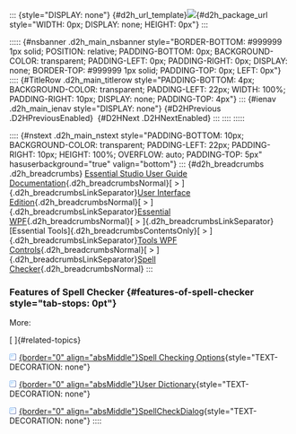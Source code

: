 ::: {style="DISPLAY: none"}
[](ms-xhelp:///?Id=d2h_url_template){#d2h_url_template}![](!package_url!){#d2h_package_url style="WIDTH: 0px; DISPLAY: none; HEIGHT: 0px"}
:::

::::: {#nsbanner .d2h_main_nsbanner style="BORDER-BOTTOM: #999999 1px solid; POSITION: relative; PADDING-BOTTOM: 0px; BACKGROUND-COLOR: transparent; PADDING-LEFT: 0px; PADDING-RIGHT: 0px; DISPLAY: none; BORDER-TOP: #999999 1px solid; PADDING-TOP: 0px; LEFT: 0px"}
:::: {#TitleRow .d2h_main_titlerow style="PADDING-BOTTOM: 4px; BACKGROUND-COLOR: transparent; PADDING-LEFT: 22px; WIDTH: 100%; PADDING-RIGHT: 10px; DISPLAY: none; PADDING-TOP: 4px"}
::: {#ienav .d2h_main_ienav style="DISPLAY: none"}
[](ms-xhelp:///?Id=ba533f1c-17d7-4502-927b-ed7d5aad86fd){#D2HPrevious .D2HPreviousEnabled}  [](ms-xhelp:///?Id=f835dbb3-d6fc-48f2-b043-555a84900fce){#D2HNext .D2HNextEnabled}
:::
::::
:::::

:::: {#nstext .d2h_main_nstext style="PADDING-BOTTOM: 10px; BACKGROUND-COLOR: transparent; PADDING-LEFT: 22px; PADDING-RIGHT: 10px; HEIGHT: 100%; OVERFLOW: auto; PADDING-TOP: 5px" hasuserbackground="true" valign="bottom"}
::: {#d2h_breadcrumbs .d2h_breadcrumbs}
[Essential Studio User Guide Documentation](ms-xhelp:///?Id=12457748-09e3-4d74-a240-8e049cedf030){.d2h_breadcrumbsNormal}[ \> ]{.d2h_breadcrumbsLinkSeparator}[User Interface Edition](ms-xhelp:///?Id=c29296b7-531c-413b-a0ec-488ca1f7f669){.d2h_breadcrumbsNormal}[ \> ]{.d2h_breadcrumbsLinkSeparator}[Essential WPF](ms-xhelp:///?Id=7f4f82c5-151c-4262-94d0-75c4626c77bc){.d2h_breadcrumbsNormal}[ \> ]{.d2h_breadcrumbsLinkSeparator}[Essential Tools]{.d2h_breadcrumbsContentsOnly}[ \> ]{.d2h_breadcrumbsLinkSeparator}[Tools WPF Controls](ms-xhelp:///?Id=2ea58a12-9426-4a63-96b4-89eb80232c2c){.d2h_breadcrumbsNormal}[ \> ]{.d2h_breadcrumbsLinkSeparator}[Spell Checker](ms-xhelp:///?Id=1e62eae7-ab24-4daf-a751-bbe1ea0c923a){.d2h_breadcrumbsNormal}
:::

### Features of Spell Checker {#features-of-spell-checker style="tab-stops: 0pt"}

More:

[ ]{#related-topics}

[![](button.gif){border="0" align="absMiddle"}Spell Checking Options](ms-xhelp:///?Id=1a3417c2-f6bc-4407-8615-12ca4058da6a){style="TEXT-DECORATION: none"}

[![](button.gif){border="0" align="absMiddle"}User Dictionary](ms-xhelp:///?Id=032b498d-87fd-4b16-8a5a-70a7363c4b4f){style="TEXT-DECORATION: none"}

[![](button.gif){border="0" align="absMiddle"}SpellCheckDialog](ms-xhelp:///?Id=5fe6e834-802c-4ad9-bb31-b626c43a35de){style="TEXT-DECORATION: none"}
::::
